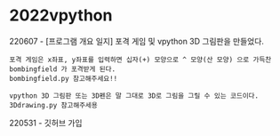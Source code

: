 # 2022vpython

220607 - [프로그램 개요 일지] 포격 게임 및 vpython 3D 그림판을 만들었다.

    포격 게임은 x좌표, y좌표를 입력하면 십자(+) 모양으로 ^ 모양(산 모양) 으로 가득찬 bombingfield 가 포격받게 된다.
    bombingfield.py 참고해주세요!!

    vpython 3D 그림판 또는 3D펜은 말 그대로 3D로 그림을 그릴 수 있는 코드이다.
    3Ddrawing.py 참고해주세용



220531 - 깃허브 가입

